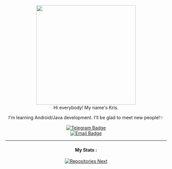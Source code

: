 <div id="header" align="center">
 <a href="https://github.com/unoth">
  <img src="https://64.media.tumblr.com/7056159fa5205b33b84a57a5c90cfe6a/tumblr_olyroujF3B1vcwcjeo1_500.gifv" width="310"/>
 </a>
</div>

<div id="header" align="center">
Hi everybody! My name's Kris.

I'm learning Android/Java development. I'll be glad to meet new people!✨
</div>

<div id="badges" align="center">
  <a href="https://t.me/notchristos">
   <img src="https://img.shields.io/badge/Telegram-5091CD?logo=telegram&logoColor=white" alt="Telegram Badge"/>
  </a>
  </div>

 <div id="badges" align="center">
   <a href="https://dk.mobdev@gmail.com">
   <img src="https://img.shields.io/badge/Email-E39186?logo=gmail&logoColor=white" alt="Email Badge"/>
  </a>
</div>

---------
<div id="stats" align="center">
 
####  My Stats :
 <a href="https://github.com/unoth?tab=repositories">
   <img src="https://github-readme-stats.vercel.app/api/top-langs/?username=unoth&layout=compact&bg_color=00000000&title_color=E39186&text_color=E39186&border_radius=6.5"  alt="Repositories Next"/>
 </a>
</div>



